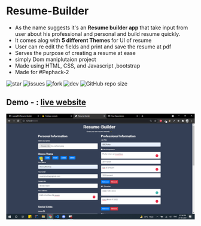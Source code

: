 # Resume-Builder

- As the name suggests it's an <b>Resume builder app </b> that take input from user about his professional and personal and build resume quickly.
- It comes alog with <b>5 different Themes </b> for UI of resume
- User can re edit the fields and print and save the resume at pdf
- Serves the purpose of creating a resume at ease 
- simply Dom maniplutaion project
- Made using HTML, CSS, and Javascript ,bootstrap
- Made for #Pephack-2

![star](https://img.shields.io/github/stars/swaraj961/Resume-Builder) ![issues](https://img.shields.io/github/issues/swaraj961/Resume-Builder) ![fork](https://img.shields.io/github/forks/swaraj961/Camera-App)  ![dev](https://img.shields.io/badge/developed%20by%20-swaraj%20routray-orange)
![GitHub repo size](https://img.shields.io/github/repo-size/swaraj961/Resume-Builder)


## Demo -  : <a href="https://swaraj961.github.io/Resume-Builder/">live website</a>
 
 <img src="https://github.com/swaraj961/Resume-Builder/blob/master/demo.gif"/>

 

